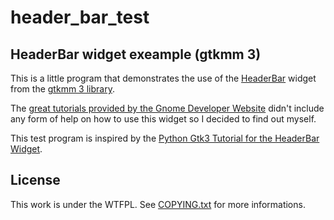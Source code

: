 header_bar_test
===============

HeaderBar widget exeample (gtkmm 3)
-----------------------------------

This is a little program that demonstrates the use of the [HeaderBar](https://developer.gnome.org/gtkmm/stable/classGtk_1_1HeaderBar.html) widget from the [gtkmm 3 library](http://www.gtkmm.org/en/).  

The [great tutorials provided by the Gnome Developer Website](http://developer.gnome.org/gtkmm-tutorial/unstable/index.html) didn't include any form of help on how to use this widget so I decided to find out myself.   

This test program is inspired by the [Python Gtk3 Tutorial for the HeaderBar Widget](http://python-gtk-3-tutorial.readthedocs.org/en/latest/layout.html#id5).  

License
-------

This work is under the WTFPL. See [COPYING.txt](./COPYING.txt) for more informations.  
